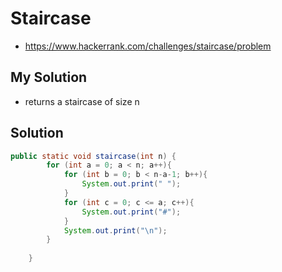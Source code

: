 # Staircase

- <https://www.hackerrank.com/challenges/staircase/problem>

## My Solution

- returns a staircase of size n

## Solution

```java
public static void staircase(int n) {
        for (int a = 0; a < n; a++){
            for (int b = 0; b < n-a-1; b++){
                System.out.print(" ");
            }
            for (int c = 0; c <= a; c++){
                System.out.print("#");
            }
            System.out.print("\n");
        }
        
    }
```